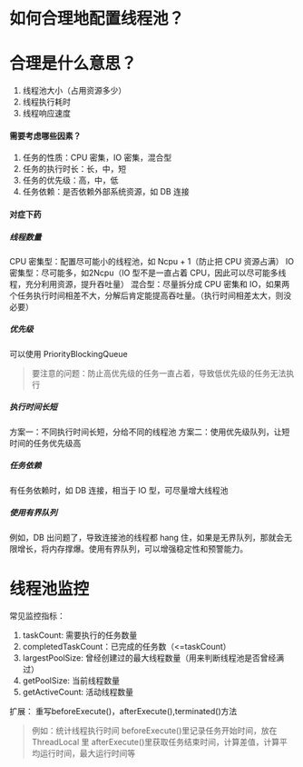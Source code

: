 # 如何合理地配置线程池？

# 合理是什么意思？
1. 线程池大小（占用资源多少）
2. 线程执行耗时
3. 线程响应速度

#### 需要考虑哪些因素？
1. 任务的性质：CPU 密集，IO 密集，混合型
2. 任务的执行时长：长，中，短
3. 任务的优先级：高，中，低
4. 任务依赖：是否依赖外部系统资源，如 DB 连接

#### 对症下药
##### 线程数量
CPU 密集型：配置尽可能小的线程池，如 Ncpu + 1（防止把 CPU 资源占满）
IO 密集型：尽可能多，如2Ncpu（IO 型不是一直占着 CPU，因此可以尽可能多线程，充分利用资源，提升吞吐量）
混合型：尽量拆分成 CPU 密集和 IO，如果两个任务执行时间相差不大，分解后肯定能提高吞吐量。（执行时间相差太大，则没必要）
##### 优先级
可以使用 PriorityBlockingQueue
> 要注意的问题：防止高优先级的任务一直占着，导致低优先级的任务无法执行

##### 执行时间长短
方案一：不同执行时间长短，分给不同的线程池
方案二：使用优先级队列，让短时间的任务优先级高

##### 任务依赖
有任务依赖时，如 DB 连接，相当于 IO 型，可尽量增大线程池

##### 使用有界队列
例如，DB 出问题了，导致连接池的线程都 hang 住，如果是无界队列，那就会无限增长，将内存撑爆。使用有界队列，可以增强稳定性和预警能力。

# 线程池监控
常见监控指标：
1. taskCount: 需要执行的任务数量
2. completedTaskCount：已完成的任务数（<=taskCount）
3. largestPoolSize: 曾经创建过的最大线程数量（用来判断线程池是否曾经满过）
4. getPoolSize: 当前线程数量
5. getActiveCount: 活动线程数量

扩展：
重写beforeExecute()，afterExecute(),terminated()方法
> 例如：统计线程执行时间
beforeExecute()里记录任务开始时间，放在 ThreadLocal 里
afterExecute()里获取任务结束时间，计算差值，计算平均运行时间，最大运行时间等
